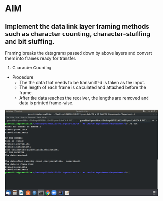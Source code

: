 # AIM
## Implement the data link layer framing methods such as character counting, character-stuffing and bit stuffing.

Framing breaks the datagrams passed down by above layers and convert them into frames ready for transfer.
1. Character Counting

  - Procedure  
    - The the data that needs to be transmitted is taken as the input.
    - The length of each frame is calculated and attached before the frame.
    - After the data reaches the receiver, the lengths are removed and data is printed frame-wise.

  ![Output](https://github.com/pravallika-1305/III-year-Lab/blob/master/CN%20%26%20WT%20LAB/CN%20Experiments/Experiment-1/output1.png)
